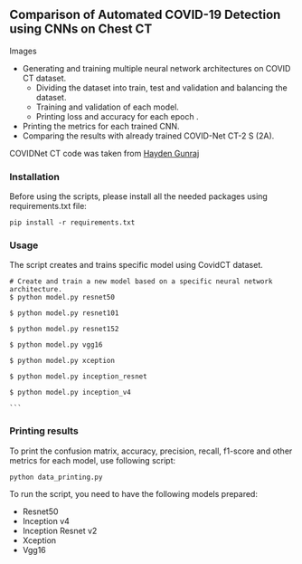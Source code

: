 ## Comparison of Automated COVID-19 Detection using CNNs on Chest CT
Images 

- Generating and training multiple neural network architectures on COVID CT dataset.
   - Dividing the dataset into train, test and validation and balancing the dataset.
   - Training and validation of each model.
   - Printing loss and accuracy for each epoch .
- Printing the metrics for each trained CNN.
- Comparing the results with already trained COVID-Net CT-2 S (2A).

COVIDNet CT code was taken from [Hayden Gunraj](https://github.com/haydengunraj/COVIDNet-CT)

### Installation

Before using the scripts, please install all the needed packages using requirements.txt file:


```
pip install -r requirements.txt
```

### Usage

  The script creates and trains specific model using CovidCT dataset. 


    # Create and train a new model based on a specific neural network architecture.
    $ python model.py resnet50

    $ python model.py resnet101

    $ python model.py resnet152

    $ python model.py vgg16
  
    $ python model.py xception

    $ python model.py inception_resnet

    $ python model.py inception_v4

    ```

### Printing results

To print the confusion matrix, accuracy, precision, recall, f1-score and other metrics
for each model, use following script:

   ```
   python data_printing.py
   ```

To run the script, you need to have the following models prepared:

- Resnet50
- Inception v4
- Inception Resnet v2
- Xception
- Vgg16